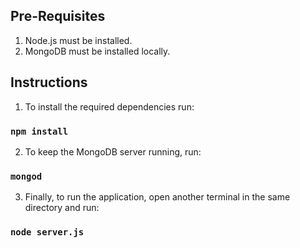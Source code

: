 ## Pre-Requisites

1. Node.js must be installed.
2. MongoDB must be installed locally.

## Instructions

1. To install the required dependencies run:

### `npm install`

2. To keep the MongoDB server running, run:

### `mongod`

3. Finally, to run the application, open another terminal in the same directory and run:

### `node server.js`